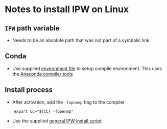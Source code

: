 # Notes to install IPW on Linux

## `IPW` path variable
* Needs to be an absolute path that was not part of a symbolic link

## Conda
* Use supplied [environment file](../conda/ipw_linux64.yml) to setup compile
  environment. This uses the [Anaconda compiler tools](https://docs.conda.io/projects/conda-build/en/latest/resources/compiler-tools.html)

## Install process
* After activation, add the `-fopnemp` flag to the compiler
```shell
    export CC="${CC} -fopenmp"
```

* Use the supplied [general IPW install script](../conda/install_ipw.sh)
